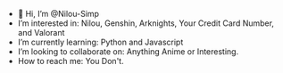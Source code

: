 - 👋 Hi, I’m @Nilou-Simp
- I’m interested in: Nilou, Genshin, Arknights, Your Credit Card Number, and Valorant
- I’m currently learning: Python and Javascript
- I’m looking to collaborate on: Anything Anime or Interesting.
- How to reach me: You Don't.

<!---
Nilou-Simp/Nilou-Simp is a ✨ special ✨ repository because its `README.md` (this file) appears on your GitHub profile.
You can click the Preview link to take a look at your changes.
--->
